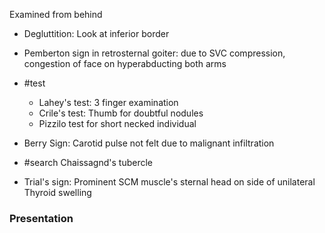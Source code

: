 Examined from behind

- Degluttition: Look at inferior border
- Pemberton sign in retrosternal goiter: due to SVC compression, congestion of face on hyperabducting both arms
- #test 
	- Lahey's test: 3 finger examination
	- Crile's test: Thumb for doubtful nodules
	- Pizzilo test for short necked individual

- Berry Sign: Carotid pulse not felt due to malignant infiltration
- #search Chaissagnd's tubercle
- Trial's sign: Prominent SCM muscle's sternal head on side of unilateral Thyroid swelling

### Presentation
